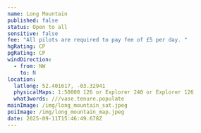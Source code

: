 ```yaml
---
name: Long Mountain
published: false
status: Open to all
sensitive: false
fee: "All pilots are required to pay fee of £5 per day. "
hgRating: CP
pgRating: CP
windDirection:
  - from: NW
    to: N
location:
  latlong: 52.401617, -03.32941
  physicalMaps: 1:50000 126 or Explorer 240 or Explorer 126
  what3words: ///vase.tenure.populate
mainImage: /img/long_mountain_sat.jpeg
poiImage: /img/long_mountain_map.jpeg
date: 2025-09-11T15:46:49.678Z
---
```


